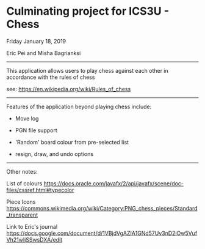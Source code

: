 # Culminating project for ICS3U - Chess

Friday January 18, 2019

Eric Pei and Misha Bagrianksi

_____________________________________________________

This application allows users to play chess against each other in accordance with the rules of chess

see: https://en.wikipedia.org/wiki/Rules_of_chess

_____________________________________________________

Features of the application beyond playing chess include:

- Move log

- PGN file support

- 'Random' board colour from pre-selected list

- resign, draw, and undo options

_____________________________________________________

Other notes:

List of colours https://docs.oracle.com/javafx/2/api/javafx/scene/doc-files/cssref.html#typecolor

Piece Icons https://commons.wikimedia.org/wiki/Category:PNG_chess_pieces/Standard_transparent

Link to Eric's journal https://docs.google.com/document/d/1VBjdVgAZIA1GNd57Uv3nD2iOw5VufVh21wIjSSwsDXA/edit
